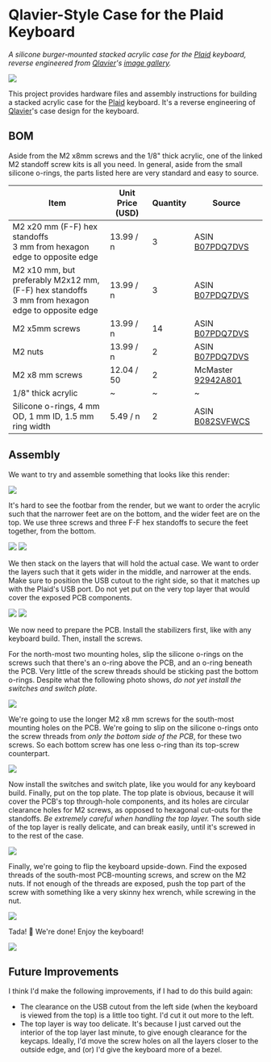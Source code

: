 # Qlavier-Style Case for the Plaid Keyboard

*A silicone burger-mounted stacked acrylic case for the [Plaid](https://github.com/hsgw/plaid) keyboard, reverse engineered from [Qlavier](https://qlavier.com)'s [image gallery](https://imgur.com/a/e2AHRcN).*

![](./assets/nice-photo.jpg)

This project provides hardware files and assembly instructions for building a stacked acrylic case for the [Plaid](https://github.com/hsgw/plaid) keyboard. It's a reverse engineering of [Qlavier](https://www.qlavier.com/)'s case design for the keyboard. 

## BOM

Aside from the M2 x8mm screws and the 1/8" thick acrylic, one of the linked M2 standoff screw kits is all you need. In general, aside from the small silicone o-rings, the parts listed here are very standard and easy to source. 

| Item                                                         | Unit Price (USD) | Quantity | Source                                                       |
| ------------------------------------------------------------ | ---------------- | -------- | ------------------------------------------------------------ |
| M2 x20 mm (F-F) hex standoffs<br />3 mm from hexagon edge to opposite edge | 13.99 / n        | 3        | ASIN [B07PDQ7DVS](https://www.amazon.com/gp/product/B07PDQ7DVS/ref=ppx_yo_dt_b_search_asin_title?ie=UTF8&th=1) |
| M2 x10 mm, but preferably M2x12 mm, (F-F) hex standoffs<br />3 mm from hexagon edge to opposite edge | 13.99 / n        | 3        | ASIN [B07PDQ7DVS](https://www.amazon.com/gp/product/B07PDQ7DVS/ref=ppx_yo_dt_b_search_asin_title?ie=UTF8&th=1) |
| M2 x5mm screws                                               | 13.99 / n        | 14       | ASIN [B07PDQ7DVS](https://www.amazon.com/gp/product/B07PDQ7DVS/ref=ppx_yo_dt_b_search_asin_title?ie=UTF8&th=1) |
| M2 nuts                                                      | 13.99 / n        | 2        | ASIN [B07PDQ7DVS](https://www.amazon.com/gp/product/B07PDQ7DVS/ref=ppx_yo_dt_b_search_asin_title?ie=UTF8&th=1) |
| M2 x8 mm screws                                              | 12.04 / 50       | 2        | McMaster [92942A801](https://www.mcmaster.com/92942A801/)    |
| 1/8" thick acrylic                                           | ~                | ~        | ~                                                            |
| Silicone o-rings, 4 mm OD, 1 mm ID, 1.5 mm ring width        | 5.49 / n         | 2        | ASIN [B082SVFWCS](https://www.amazon.com/gp/product/B082SVFWCS/ref=ppx_yo_dt_b_search_asin_title?ie=UTF8&th=1) |

## Assembly

We want to try and assemble something that looks like this render:

![](./assets/render.png)

It's hard to see the footbar from the render, but we want to order the acrylic such that the narrower feet are on the bottom, and the wider feet are on the top. We use three screws and three F-F hex standoffs to secure the feet together, from the bottom. 

![](./assets/feet_0.jpg)
![](./assets/feet_1.jpg)

We then stack on the layers that will hold the actual case. We want to order the layers such that it gets wider in the middle, and narrower at the ends. Make sure to position the USB cutout to the right side, so that it matches up with the Plaid's USB port. Do not yet put on the very top layer that would cover the exposed PCB components. 

![](./assets/layers_0.jpg)
![](./assets/layers_1.jpg)

We now need to prepare the PCB. Install the stabilizers first, like with any keyboard build. Then, install the screws. 

For the north-most two mounting holes, slip the silicone o-rings on the screws such that there's an o-ring above the PCB, and an o-ring beneath the PCB. Very little of the screw threads should be sticking past the bottom o-rings. Despite what the following photo shows, _do not yet install the switches and switch plate_. 

![](./assets/top_screws_o_rings.jpg)

We're going to use the longer M2 x8 mm screws for the south-most mounting holes on the PCB. We're going to slip on the silicone o-rings onto the screw threads from _only the bottom side of the PCB_, for these two screws. So each bottom screw has one less o-ring than its top-screw counterpart. 

![](./assets/all_screws_o_rings.jpg)

Now install the switches and switch plate, like you would for any keyboard build. Finally, put on the top plate. The top plate is obvious, because it will cover the PCB's top through-hole components, and its holes are circular clearance holes for M2 screws, as opposed to hexagonal cut-outs for the standoffs. _Be extremely careful when handling the top layer._ The south side of the top layer is really delicate, and can break easily, until it's screwed in to the rest of the case. 

![](./assets/almost-done.jpg)

Finally, we're going to flip the keyboard upside-down. Find the exposed threads of the south-most PCB-mounting screws, and screw on the M2 nuts. If not enough of the threads are exposed, push the top part of the screw with something like a very skinny hex wrench, while screwing in the nut. 

![](./assets/nut.jpg)

Tada! :tada: We're done! Enjoy the keyboard! 

![](./assets/from_side.jpg)

## Future Improvements

I think I'd make the following improvements, if I had to do this build again:

- The clearance on the USB cutout from the left side (when the keyboard is viewed from the top) is a little too tight. I'd cut it out more to the left. 
- The top layer is way too delicate. It's because I just carved out the interior of the top layer last minute, to give enough clearance for the keycaps. Ideally, I'd move the screw holes on all the layers closer to the outside edge, and (or) I'd give the keyboard more of a bezel. 
